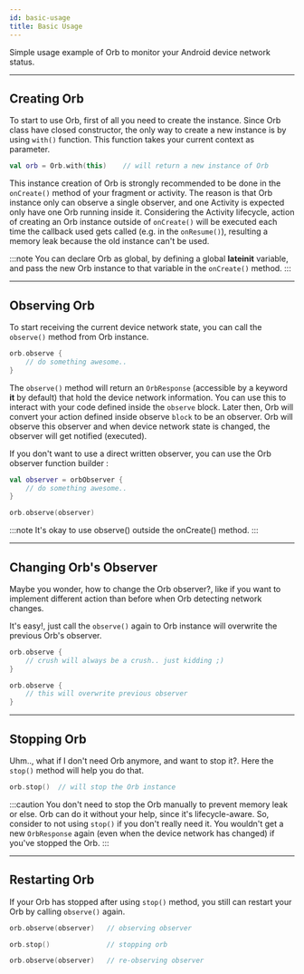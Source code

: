 ```yaml
---
id: basic-usage
title: Basic Usage
---
```


Simple usage example of Orb to monitor your Android device network status.

---

## Creating Orb

To start to use Orb, first of all you need to create the instance. Since Orb class have closed constructor, the only
way to create a new instance is by using ```with()``` function. This function takes your current context as parameter.

```kotlin
val orb = Orb.with(this)    // will return a new instance of Orb
```

This instance creation of Orb is strongly recommended to be done in the ```onCreate()``` method of your
fragment or activity. The reason is that Orb instance only can observe a single observer, and one Activity is expected
only have one Orb running inside it. Considering the Activity lifecycle, action of creating an Orb instance outside
of ```onCreate()``` will be executed each time the callback used gets called (e.g. in the ```onResume()```), resulting
a memory leak because the old instance can't be used.

:::note
You can declare Orb as global, by defining a global **lateinit** variable, and pass the new Orb instance to that
variable in the ```onCreate()``` method.
:::

---

## Observing Orb

To start receiving the current device network state, you can call the ```observe()``` method from Orb instance.

```kotlin
orb.observe {
    // do something awesome..
}
```

The ```observe()``` method will return an ```OrbResponse``` (accessible by a keyword **it** by default) that hold
the device network information. You can use this to interact with your code defined inside the ```observe``` block.
Later then, Orb will convert your action defined inside observe ```block``` to be an observer. Orb will observe this
observer and when device network state is changed, the observer will get notified (executed).

If you don't want to use a direct written observer, you can use the Orb observer function builder :

```kotlin
val observer = orbObserver {
    // do something awesome..
}

orb.observe(observer)
```

:::note
It's okay to use observe() outside the onCreate() method.
:::

---

## Changing Orb's Observer

Maybe you wonder, how to change the Orb observer?, like if you want to implement different action than before when
Orb detecting network changes.

It's easy!, just call the ```observe()``` again to Orb instance will overwrite the previous Orb's observer.

```kotlin
orb.observe {
    // crush will always be a crush.. just kidding ;)
}

orb.observe {
    // this will overwrite previous observer
}
```

---

## Stopping Orb

Uhm.., what if I don't need Orb anymore, and want to stop it?. Here the ```stop()``` method will help you do that.

```kotlin
orb.stop()  // will stop the Orb instance
```

:::caution
You don't need to stop the Orb manually to prevent memory leak or else. Orb can do it without your help,
since it's lifecycle-aware. So, consider to not using ```stop()``` if you don't really need it. You wouldn't get a
new ```OrbResponse``` again (even when the device network has changed) if you've stopped the Orb.
:::

---

## Restarting Orb

If your Orb has stopped after using ```stop()``` method, you still can restart your Orb by calling ```observe()``` again.

```kotlin
orb.observe(observer)   // observing observer

orb.stop()              // stopping orb

orb.observe(observer)   // re-observing observer
```
